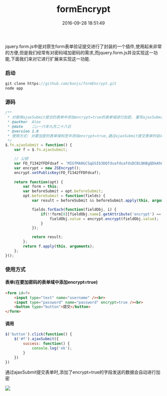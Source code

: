 ﻿---
title: formEncrypt
date: 2016-09-28 18:51:49
tags: [jquery.form.js,encrypt,RSA,加密]
---



jquery.form.js中是对原生form表单验证提交进行了封装的一个插件,使用起来非常的方便,但是我们经常有对密码域加密码的需求,而jquery.form.js并没实现这一功能,下面我们来对它进行扩展来实现这一功能.

### 启动
``` javascript
git clone https://github.com/bonjs/formEncrypt.git
node app
```

### 源码
```javascript
/**
 * 对使用ajaxSubmit提交的表单中添加encrypt=true的表单域进行加密, 重写ajaxSubmit方法
 * @author 	Alex
 * @date    二○一六年九月二十八日
 * @version 1.0
 * 使用方式: 对要加密的表单域标签中添加encrypt=true,通过ajaxSubmit提交表单时自动会对该域加密
 */
$.fn.ajaxSubmit = function() {
	var f = $.fn.ajaxSubmit;

	// 公钥
	var FD_f1342fFDFdsaf = 'MIGfMA0GCSqGSIb3DQfdsafdsafdsDCBiQKBgQDkAh06uqqrA8qIsyd98/E1p4oL0GAzUifdsafdsaOZpCwAdrh+I77Ws14u2UJWz4cBNnZBnS5hX/kWeUizGkPbW2AfdsafdsakuFfdsafdsanTJUQIDAQAB';
	var encrypt = new JSEncrypt();
	encrypt.setPublicKey(FD_f1342fFDFdsaf);
	
	return function(opt) {
		var form = this;
		var beforeSubmit = opt.beforeSubmit;
		opt.beforeSubmit = function(fields) {
			var result = beforeSubmit && beforeSubmit.apply(this, arguments);

			fields.forEach(function(fieldObj, i) {
				if(!!form[0][fieldObj.name].getAttribute('encrypt') == true) { 
					fieldObj.value = encrypt.encrypt(fieldObj.value);
				}
			});

			return result;
		};
		return f.apply(this, arguments);
	};
}();
```

### 使用方式
#### 表单(在要加密码的表单域中添加encrypt=true)
```html
<form id=f>
	<input type="text" name="username" /><br>
	<input type="password" name="password" encrypt=true /><br>
	<button type="button">提交</button>
</form>
```

#### 调用
```javascript
$('button').click(function() {
	$('#f').ajaxSubmit({
		success: function() {
			console.log('ok');
		}
	})
})
```

通过ajaxSubmit提交表单时,添加了encrypt=true的字段发送的数据会自动进行加密

<img src="/image/formEncryp.png">
